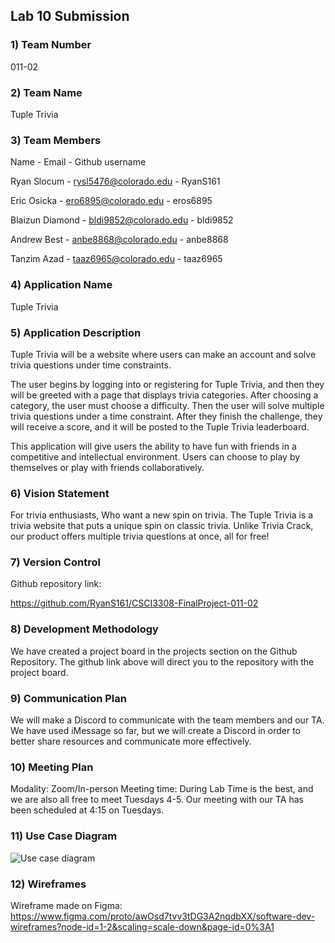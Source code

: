 ## Lab 10 Submission

### 1) Team Number

011-02

### 2) Team Name

Tuple Trivia

### 3) Team Members

Name - Email - Github username

Ryan Slocum - rysl5476@colorado.edu - RyanS161

Eric Osicka - ero6895@colorado.edu - eros6895

Blaizun Diamond - bldi9852@colorado.edu - bldi9852

Andrew Best - anbe8868@colorado.edu - anbe8868

Tanzim Azad - taaz6965@colorado.edu - taaz6965

### 4) Application Name

Tuple Trivia

### 5) Application Description

Tuple Trivia will be a website where users can make an account and solve trivia questions under time constraints.

The user begins by logging into or registering for Tuple Trivia, and then they will be greeted with a page that displays trivia categories. After choosing a category, the user must choose a difficulty. Then the user will solve multiple trivia questions under a time constraint. After they finish the challenge, they will receive a score, and it will be posted to the Tuple Trivia leaderboard.

This application will give users the ability to have fun with friends in a competitive and intellectual environment. Users can choose to play by themselves or play with friends collaboratively.

### 6) Vision Statement

For trivia enthusiasts, Who want a new spin on trivia. The Tuple Trivia is a trivia website that puts a unique spin on classic trivia. Unlike Trivia Crack, our product offers multiple trivia questions at once, all for free!

### 7) Version Control

Github repository link:

https://github.com/RyanS161/CSCI3308-FinalProject-011-02

### 8) Development Methodology

We have created a project board in the projects section on the Github Repository. The github link above will direct you to the repository with the project board.

### 9) Communication Plan

We will make a Discord to communicate with the team members and our TA. We have used iMessage so far, but we will create a Discord in order to better share resources and communicate more effectively.

### 10) Meeting Plan

Modality: Zoom/In-person
Meeting time: During Lab Time is the best, and we are also all free to meet Tuesdays 4-5. Our meeting with our TA has been scheduled at 4:15 on Tuesdays.
### 11) Use Case Diagram

![Use case diagram](./usecasediagram.png "Use case diagram")

### 12) Wireframes

Wireframe made on Figma: https://www.figma.com/proto/awOsd7tvv3tDG3A2nqdbXX/software-dev-wireframes?node-id=1-2&scaling=scale-down&page-id=0%3A1
